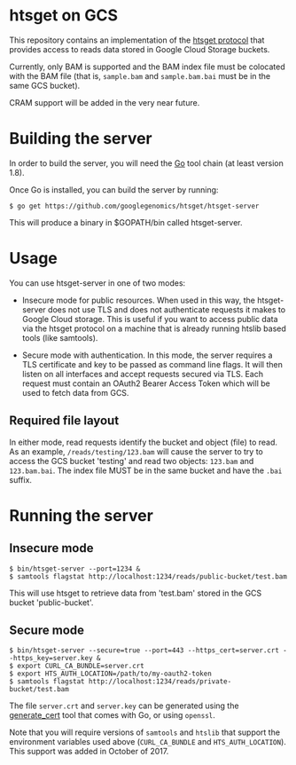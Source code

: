 # htsget on GCS

This repository contains an implementation of the [htsget
protocol](http://samtools.github.io/hts-specs/htsget.html) that provides access
to reads data stored in Google Cloud Storage buckets.

Currently, only BAM is supported and the BAM index file must be colocated with
the BAM file (that is, `sample.bam` and `sample.bam.bai` must be in the same
GCS bucket).

CRAM support will be added in the very near future.

# Building the server

In order to build the server, you will need the [Go](https://golang.org/) tool
chain (at least version 1.8).

Once Go is installed, you can build the server by running:

```
$ go get https://github.com/googlegenomics/htsget/htsget-server
```

This will produce a binary in $GOPATH/bin called htsget-server.

# Usage

You can use htsget-server in one of two modes:

* Insecure mode for public resources.  When used in this way, the htsget-server
does not use TLS and does not authenticate requests it makes to Google Cloud
storage.  This is useful if you want to access public data via the htsget
protocol on a machine that is already running htslib based tools (like
samtools).

* Secure mode with authentication.  In this mode, the server requires a TLS
certificate and key to be passed as command line flags.  It will then listen on
all interfaces and accept requests secured via TLS.  Each request must contain
an OAuth2 Bearer Access Token which will be used to fetch data from GCS.

## Required file layout

In either mode, read requests identify the bucket and object (file) to read.
As an example, `/reads/testing/123.bam` will cause the server to try to access
the GCS bucket 'testing' and read two objects: `123.bam` and `123.bam.bai`.
The index file MUST be in the same bucket and have the `.bai` suffix.

# Running the server

## Insecure mode

```
$ bin/htsget-server --port=1234 &
$ samtools flagstat http://localhost:1234/reads/public-bucket/test.bam
```

This will use htsget to retrieve data from 'test.bam' stored in the GCS bucket
'public-bucket'.

## Secure mode

```
$ bin/htsget-server --secure=true --port=443 --https_cert=server.crt --https_key=server.key &
$ export CURL_CA_BUNDLE=server.crt
$ export HTS_AUTH_LOCATION=/path/to/my-oauth2-token
$ samtools flagstat http://localhost:1234/reads/private-bucket/test.bam
```

The file `server.crt` and `server.key` can be generated using the
[generate_cert](https://golang.org/src/crypto/tls/generate_cert.go) tool that
comes with Go, or using `openssl`.

Note that you will require versions of `samtools` and `htslib` that support the
environment variables used above (`CURL_CA_BUNDLE` and `HTS_AUTH_LOCATION`).
This support was added in October of 2017.
